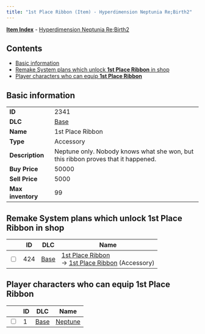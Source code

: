```yaml
---
title: "1st Place Ribbon (Item) - Hyperdimension Neptunia Re;Birth2"
---
```


[**Item Index**](/neptunia/rb2/item/index.html) - [Hyperdimension Neptunia Re;Birth2](/neptunia/rb2)

## Contents

- [Basic information](#basic-information)
- [Remake System plans which unlock **1st Place Ribbon** in shop](#remake-system-plans-which-unlock-1st-place-ribbon-in-shop)
- [Player characters who can equip **1st Place Ribbon**](#player-characters-who-can-equip-1st-place-ribbon)

## Basic information

|   |   |
| -- | -- |
| **ID** | 2341 |
| **DLC** | [Base](/neptunia/rb2/dlc/0-base.html) |
| **Name** | 1st Place Ribbon |
| **Type** | Accessory |
| **Description** | Neptune only. Nobody knows what she won, but this ribbon proves that it happened. |
| **Buy Price** | 50000 |
| **Sell Price** | 5000 |
| **Max inventory** | 99 |

## Remake System plans which unlock **1st Place Ribbon** in shop

|    | ID | DLC | Name |
| -- | -- | --- | ---- |
| <input type="checkbox" id="rb2-remake-0-424" class="trackbox" /> | 424 | [Base](/neptunia/rb2/dlc/0-base.html) | [1st Place Ribbon](/neptunia/rb2/remake/0-424-1st-place-ribbon.html)<br />→ [1st Place Ribbon](/neptunia/rb2/item/0-2341-1st-place-ribbon.html) (Accessory) |

## Player characters who can equip **1st Place Ribbon**

|    | ID | DLC | Name |
| -- | -- | --- | ---- |
| <input type="checkbox" id="rb2-player-0-1" class="trackbox" /> | 1 | [Base](/neptunia/rb2/dlc/0-base.html) | [Neptune](/neptunia/rb2/player/0-1-neptune.html) |